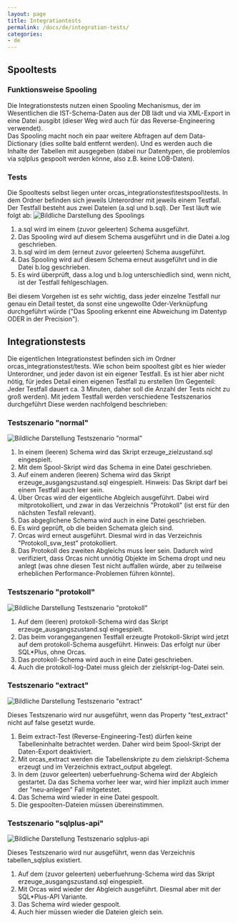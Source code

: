 ```yaml
---
layout: page
title: Integrationtests
permalink: /docs/de/integration-tests/
categories: 
- de
---
```


## Spooltests

### Funktionsweise Spooling

Die Integrationstests nutzen einen Spooling Mechanismus, der im Wesentlichen die IST-Schema-Daten aus der DB lädt und via XML-Export in eine Datei ausgibt (dieser Weg wird auch für das Reverse-Engineering verwendet).
<br/>Das Spooling macht noch ein paar weitere Abfragen auf dem Data-Dictionary (dies sollte bald entfernt werden). Und es werden auch die Inhalte der Tabellen mit ausgegeben (dabei nur Datentypen, die problemlos via sqlplus gespoolt werden könne, also z.B. keine LOB-Daten).

### Tests

Die Spooltests selbst liegen unter orcas_integrationstest\testspool\tests. In dem Ordner befinden sich jeweils Unterordner mit jeweils einem Testfall. Der Testfall besteht aus zwei Dateien (a.sql und b.sql). Der Test läuft wie folgt ab:
![Bildliche Darstellung des Spoolings]({{site.baseurl}}/assets/spooling.GIF "spooling.GIF")

1. a.sql wird im einem (zuvor geleerten) Schema ausgeführt.
2. Das Spooling wird auf diesem Schema ausgeführt und in die Datei a.log geschrieben.
3. b.sql wird im dem (erneut zuvor geleerten) Schema ausgeführt.
4. Das Spooling wird auf diesem Schema erneut ausgeführt und in die Datei b.log geschrieben.
5. Es wird überprüft, dass a.log und b.log unterschiedlich sind, wenn nicht, ist der Testfall fehlgeschlagen.

Bei diesem Vorgehen ist es sehr wichtig, dass jeder einzelne Testfall nur genau ein Detail testet, da sonst eine ungewollte Oder-Verknüpfung durchgeführt würde ("Das Spooling erkennt eine Abweichung im Datentyp ODER in der Precision").

## Integrationstests

Die eigentlichen Integrationstest befinden sich im Ordner orcas_integrationstest/tests. Wie schon beim spooltest gibt es hier wieder Unterordner, und jeder davon ist ein eigener Testfall. Es ist hier aber nicht nötig, für jedes Detail einen eigenen Testfall zu erstellen (Im Gegenteil: Jeder Testfall dauert ca. 3 Minuten, daher soll die Anzahl der Tests nicht zu groß werden). Mit jedem Testfall werden verschiedene Testszenarios durchgeführt Diese werden nachfolgend beschrieben:

### Testszenario "normal"

![Bildliche Darstellung Testszenario "normal"]({{site.baseurl}}/assets/testszenario-normal.GIF "testszenario-normal.GIF")

1. In einem (leeren) Schema wird das Skript erzeuge_zielzustand.sql eingespielt.
2. Mit dem Spool-Skript wird das Schema in eine Datei geschrieben.
3. Auf einem anderen (leeren) Schema wird das Skript erzeuge_ausgangszustand.sql eingespielt.
  Hinweis: Das Skript darf bei einem Testfall auch leer sein.
4. Über Orcas wird der eigentliche Abgleich ausgeführt.
  Dabei wird mitprotokolliert, und zwar in das Verzeichnis "Protokoll" (ist erst für den nächsten Tesfall relevant).
5. Das abgeglichene Schema wird auch in eine Datei geschrieben.
6. Es wird geprüft, ob die beiden Schemata gleich sind.
7. Orcas wird erneut ausgeführt. Diesmal wird in das Verzeichnis "Protokoll_svw_test" protokolliert.
8. Das Protokoll des zweiten Abgleichs muss leer sein.
  Dadurch wird verifiziert, dass Orcas nicht unnötig Objekte im Schema dropt und neu anlegt (was ohne diesen Test nicht auffallen würde, aber zu teilweise erheblichen Performance-Problemen führen könnte).

### Testszenario "protokoll"

![Bildliche Darstellung Testszenario "protokoll"]({{site.baseurl}}/assets/testszenario-protokoll.GIF "testszenario-protokoll.GIF")

1. Auf dem (leeren) protokoll-Schema wird das Skript erzeuge_ausgangszustand.sql eingespielt.
2. Das beim vorangegangenen Testfall erzeugte Protokoll-Skript wird jetzt auf dem protokoll-Schema ausgeführt.
  Hinweis: Das erfolgt nur über SQL*Plus, ohne Orcas.
3. Das protokoll-Schema wird auch in eine Datei geschrieben.
4. Auch die protokoll-log-Datei muss gleich der zielskript-log-Datei sein.

### Testszenario "extract"

![Bildliche Darstellung Testszenario "extract"]({{site.baseurl}}/assets/testszenario-extract.GIF "testszenarion-extract.GIF")

Dieses Testszenario wird nur ausgeführt, wenn das Property "test_extract" nicht auf false gesetzt wurde.

1. Beim extract-Test (Reverse-Engineering-Test) dürfen keine Tabelleninhalte betrachtet werden. Daher wird beim Spool-Skript der Daten-Export deaktiviert.
2. Mit orcas_extract werden die Tabellenskripte zu dem zielskript-Schema erzeugt und im Verzeichnis extract_output abgelegt.
3. In dem (zuvor geleerten) ueberfuehrung-Schema wird der Abgleich gestartet.
  Da das Schema vorher leer war, wird hier implizit auch immer der "neu-anlegen" Fall mitgetestet.
4. Das Schema wird wieder in eine Datei gespoolt.
5. Die gespoolten-Dateien müssen übereinstimmen.

### Testszenario "sqlplus-api"

![Bildliche Darstellung Testszenario sqlplus-api]({{site.baseurl}}/assets/testszenario-sqlplus-api.GIF "testszenario-sqlplus-api.GIF")

Dieses Testszenario wird nur ausgeführt, wenn das Verzeichnis tabellen_sqlplus existiert.

1. Auf dem (zuvor geleerten) ueberfuehrung-Schema wird das Skript erzeuge_ausgangszustand.sql eingespielt.
2. Mit Orcas wird wieder der Abgleich ausgeführt. Diesmal aber mit der SQL*Plus-API Variante.
3. Das Schema wird wieder gespoolt.
4. Auch hier müssen wieder die Dateien gleich sein.
